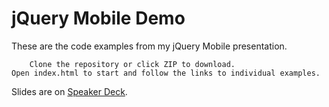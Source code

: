 jQuery Mobile Demo
========

These are the code examples from my jQuery Mobile presentation.

		Clone the repository or click ZIP to download.
    Open index.html to start and follow the links to individual examples.

Slides are on [Speaker Deck](https://speakerdeck.com/afilina/jquery-mobile-sites-that-feel-like-apps-1).